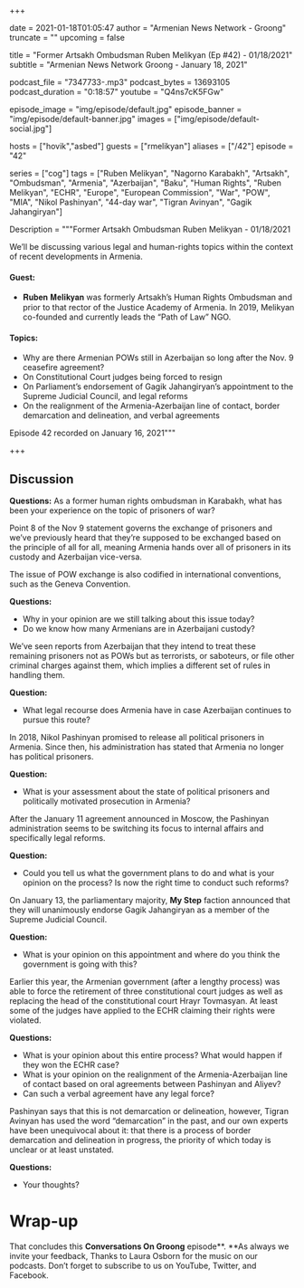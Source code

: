 +++

date = 2021-01-18T01:05:47
author = "Armenian News Network - Groong"
truncate = ""
upcoming = false

title = "Former Artsakh Ombudsman Ruben Melikyan (Ep #42) - 01/18/2021"
subtitle = "Armenian News Network Groong - January 18, 2021"

podcast_file = "7347733-.mp3"
podcast_bytes = 13693105
podcast_duration = "0:18:57"
youtube = "Q4ns7cK5FGw"


episode_image = "img/episode/default.jpg"
episode_banner = "img/episode/default-banner.jpg"
images = ["img/episode/default-social.jpg"]

hosts = ["hovik","asbed"]
guests = ["rmelikyan"]
aliases = ["/42"]
episode = "42"

series = ["cog"]
tags = ["Ruben Melikyan", "Nagorno Karabakh", "Artsakh", "Ombudsman", "Armenia", "Azerbaijan", "Baku", "Human Rights", "Ruben Melikyan", "ECHR", "Europe", "European Commission", "War", "POW", "MIA", "Nikol Pashinyan", "44-day war", "Tigran Avinyan", "Gagik Jahangiryan"]



Description = """Former Artsakh Ombudsman Ruben Melikyan - 01/18/2021

We’ll be discussing various legal and human-rights topics within the context of recent developments in Armenia.

#### Guest:
* 𝐑𝐮𝐛𝐞𝐧 𝐌𝐞𝐥𝐢𝐤𝐲𝐚𝐧 was formerly Artsakh’s Human Rights Ombudsman and prior to that rector of the Justice Academy of Armenia. In 2019, Melikyan co-founded and currently leads the “Path of Law” NGO.


#### Topics:
* Why are there Armenian POWs still in Azerbaijan so long after the Nov. 9 ceasefire agreement?
* On Constitutional Court judges being forced to resign
* On Parliament’s endorsement of Gagik Jahangiryan’s appointment to the Supreme Judicial Council, and legal reforms
* On the realignment of the Armenia-Azerbaijan line of contact, border demarcation and delineation, and verbal  agreements


Episode 42 recorded on January 16, 2021"""

+++

## Discussion

**Questions:**
As a former human rights ombudsman in Karabakh, what has been your experience on the topic of prisoners of war?

Point 8 of the Nov 9 statement governs the exchange of prisoners and we’ve previously heard that they’re supposed to be exchanged based on the principle of all for all, meaning Armenia hands over all of prisoners in its custody and Azerbaijan vice-versa.

The issue of POW exchange is also codified in international conventions, such as the Geneva Convention.

**Questions:**
* Why in your opinion are we still talking about this issue today?
* Do we know how many Armenians are in Azerbaijani custody?

We’ve seen reports from Azerbaijan that they intend to treat these remaining prisoners not as POWs but as terrorists, or saboteurs, or file other criminal charges against them, which implies a different set of rules in handling them.

**Question:**
* What legal recourse does Armenia have in case Azerbaijan continues to pursue this route?

In 2018, Nikol Pashinyan promised to release all political prisoners in Armenia. Since then, his administration has stated that Armenia no longer has political prisoners.

**Question:**
* What is your assessment about the state of political prisoners and politically motivated prosecution in Armenia?

After the January 11 agreement announced in Moscow, the Pashinyan administration seems to be switching its focus to internal affairs and specifically legal reforms.

**Question:**
* Could you tell us what the government plans to do and what is your opinion on the process? Is now the right time to conduct such reforms?

On January 13, the parliamentary majority, **My Step** faction announced that they will unanimously endorse Gagik Jahangiryan as a member of the Supreme Judicial Council.

**Question:**
* What is your opinion on this appointment and where do you think the government is going with this?

Earlier this year, the Armenian government (after a lengthy process) was able to force the retirement of three constitutional court judges as well as replacing the head of the constitutional court Hrayr Tovmasyan. At least some of the judges have applied to the ECHR claiming their rights were violated.

**Questions:**
* What is your opinion about this entire process? What would happen if they won the ECHR case?
* What is your opinion on the realignment of the Armenia-Azerbaijan line of contact based on oral agreements between Pashinyan and Aliyev?
* Can such a verbal agreement have any legal force?

Pashinyan says that this is not demarcation or delineation, however, Tigran Avinyan has used the word “demarcation” in the past, and our own experts have been unequivocal about it: that there is a process of border demarcation and delineation in progress, the priority of which today is unclear or at least unstated.

**Questions:**
* Your thoughts?

# Wrap-up

That concludes this **Conversations On Groong** episode**. **As always we invite your feedback, Thanks to Laura Osborn for the music on our podcasts. Don’t forget to subscribe to us on YouTube, Twitter, and Facebook.

